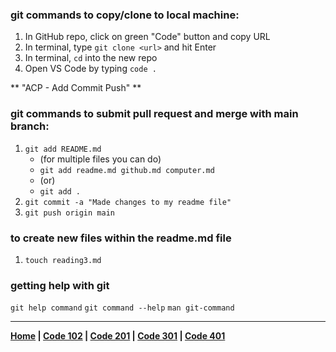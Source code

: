 ### **git commands to copy/clone to local machine:** ###
1. In GitHub repo, click on green "Code" button and copy URL
2. In terminal, type `git clone <url>` and hit Enter
3. In terminal, `cd` into the new repo
4. Open VS Code by typing `code .`
  
** "ACP - Add Commit Push" **
  
### **git commands to submit pull request and merge with main branch:** ###
1. `git add README.md`
   - (for multiple files you can do)
   - `git add readme.md github.md computer.md`
   - (or)
   - `git add .`
2. `git commit -a "Made changes to my readme file"`
3. `git push origin main`

### **to create new files within the readme.md file** ###
1. `touch reading3.md`

### **getting help with git** ###
`git help command`
`git command --help`
`man git-command`


***

**[Home](README.md) | [Code 102](102.md) | [Code 201](201.md) | [Code 301](301.md) | [Code 401](401.md)**